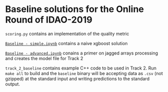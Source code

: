 # Baseline solutions for the Online Round of IDAO-2019

`scoring.py` contains an implementation of the quality metric

[`Baseline - simple.ipynb`](https://github.com/yandexdataschool/IDAO-2018-muon-id/blob/master/Baseline%20-%20simple.ipynb) contains a naive xgboost solution

[`Baseline - advanced.ipynb`](https://github.com/yandexdataschool/IDAO-2018-muon-id/blob/master/Baseline%20-%20advanced.ipynb) conains a primer on jagged arrays processing and creates the model file for Track 2

`track_2_baseline` contains example C++ code to be used in Track
2. Run `make all` to build and the `baseline` binary will be accepting
data as `.csv` (not gzipped) at the standard input and writing
predictions to the standard output.